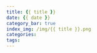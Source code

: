 ```yaml
---
title: {{ title }}
date: {{ date }}
category_bar: true
index_img: /img/{{ title }}.png
categories:
tags: 
---
```

